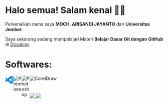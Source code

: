 # Halo semua! Salam kenal 👋🏻

Perkenalkan nama saya **MOCH. ARISANDI JAYANTO** dari **Universitas Jember**.

Saya sekarang sedang mempelajari Materi **Belajar Dasar Git dengan GitHub** di [Dicoding](https://www.dicoding.com/).


# Softwares:

<img align="left" alt="Visual Studio Code" width="26px" src="https://raw.githubusercontent.com/github/explore/80688e429a7d4ef2fca1e82350fe8e3517d3494d/topics/visual-studio-code/visual-studio-code.png" />
<a href="https://www.adobe.com/sea/products/premiere.html" target="_blank"> <img align="left" alt="Premiere" width="26px" src="https://www.adobe.com/content/dam/cc/icons/premiere.svg"/> </a> 
<a href="https://www.adobe.com/products/photoshop.html" target="_blank"> <img align="left" alt="Photoshop" width="26px" src="https://www.adobe.com/content/dam/cc/us/en/creativecloud/max2020/mnemonics/photoshop.svg"/> </a>
<a href="https://www.coreldraw.com/en" target="_blank"> <img align="left" alt="CorelDraw" width="100px" src="https://www.coreldraw.com/static/cdgs/images/home/coreldraw-2021-wm.png"/> </a>
<br />

# 
<p align="left">
<a href="https://github.com/gilangadhan">
  <img height="180em" src="https://github-readme-stats-eight-theta.vercel.app/api?username=MochArisandiJayanto&show_icons=true&theme=algolia&include_all_commits=true&count_private=true"/>
  <img height="180em" src="https://github-readme-stats-eight-theta.vercel.app/api/top-langs/?username=MochArisandiJayanto&layout=compact&langs_count=8&theme=algolia"/>
</a>
</p>
<br />
<br />
<!--
**MochArisandiJayanto/MochArisandiJayanto** is a ✨ _special_ ✨ repository because its `README.md` (this file) appears on your GitHub profile.

Here are some ideas to get you started:

- 🔭 I’m currently working on ...
- 🌱 I’m currently learning ...
- 👯 I’m looking to collaborate on ...
- 🤔 I’m looking for help with ...
- 💬 Ask me about ...
- 📫 How to reach me: ...
- 😄 Pronouns: ...
- ⚡ Fun fact: ...
-->
